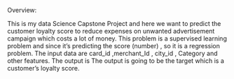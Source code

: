 Overview: 

This is my data Science Capstone Project and here we want to predict the customer
loyalty score to reduce expenses on unwanted advertisement campaign which costs a lot of
money. This problem is a supervised learning problem and since it’s
predicting the score (number) , so it is a regression problem. The
input data are card_id ,merchant_Id , city_id , Category and other
features. The output is The output is going to be the target which is a customer’s
loyalty score.
